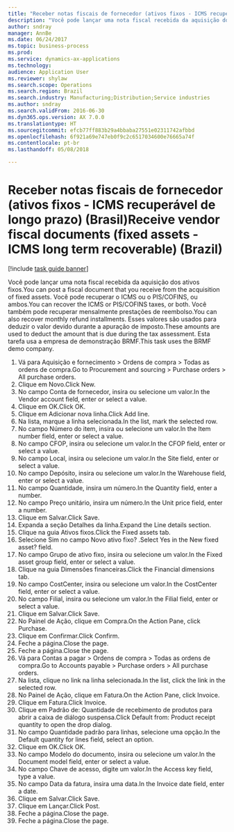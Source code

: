 ```yaml
--- 
title: "Receber notas fiscais de fornecedor (ativos fixos - ICMS recuperável de longo prazo) (Brasil)"
description: "Você pode lançar uma nota fiscal recebida da aquisição dos ativos fixos."
author: sndray
manager: AnnBe
ms.date: 06/24/2017
ms.topic: business-process
ms.prod: 
ms.service: dynamics-ax-applications
ms.technology: 
audience: Application User
ms.reviewer: shylaw
ms.search.scope: Operations
ms.search.region: Brazil
ms.search.industry: Manufacturing;Distribution;Service industries
ms.author: sndray
ms.search.validFrom: 2016-06-30
ms.dyn365.ops.version: AX 7.0.0
ms.translationtype: HT
ms.sourcegitcommit: efcb77ff883b29a4bbaba27551e02311742afbbd
ms.openlocfilehash: 6f921a69e747eb0f9c2c6517034600e76665a74f
ms.contentlocale: pt-br
ms.lasthandoff: 05/08/2018

---
```

# <a name="receive-vendor-fiscal-documents-fixed-assets---icms-long-term-recoverable-brazil"></a><span data-ttu-id="d72d5-103">Receber notas fiscais de fornecedor (ativos fixos - ICMS recuperável de longo prazo) (Brasil)</span><span class="sxs-lookup"><span data-stu-id="d72d5-103">Receive vendor fiscal documents (fixed assets - ICMS long term recoverable) (Brazil)</span></span>

[!include [task guide banner](../../includes/task-guide-banner.md)]

<span data-ttu-id="d72d5-104">Você pode lançar uma nota fiscal recebida da aquisição dos ativos fixos.</span><span class="sxs-lookup"><span data-stu-id="d72d5-104">You can post a fiscal document that you receive from the acquisition of fixed assets.</span></span> <span data-ttu-id="d72d5-105">Você pode recuperar o ICMS ou o PIS/COFINS, ou ambos.</span><span class="sxs-lookup"><span data-stu-id="d72d5-105">You can recover the ICMS or PIS/COFINS taxes, or both.</span></span> <span data-ttu-id="d72d5-106">Você também pode recuperar mensalmente prestações de reembolso.</span><span class="sxs-lookup"><span data-stu-id="d72d5-106">You can also recover monthly refund installments.</span></span> <span data-ttu-id="d72d5-107">Esses valores são usados para deduzir o valor devido durante a apuração de imposto.</span><span class="sxs-lookup"><span data-stu-id="d72d5-107">These amounts are used to deduct the amount that is due during the tax assessment.</span></span> <span data-ttu-id="d72d5-108">Esta tarefa usa a empresa de demonstração BRMF.</span><span class="sxs-lookup"><span data-stu-id="d72d5-108">This task uses the BRMF demo company.</span></span>

1. <span data-ttu-id="d72d5-109">Vá para Aquisição e fornecimento > Ordens de compra > Todas as ordens de compra.</span><span class="sxs-lookup"><span data-stu-id="d72d5-109">Go to Procurement and sourcing > Purchase orders > All purchase orders.</span></span>
2. <span data-ttu-id="d72d5-110">Clique em Novo.</span><span class="sxs-lookup"><span data-stu-id="d72d5-110">Click New.</span></span>
3. <span data-ttu-id="d72d5-111">No campo Conta de fornecedor, insira ou selecione um valor.</span><span class="sxs-lookup"><span data-stu-id="d72d5-111">In the Vendor account field, enter or select a value.</span></span>
4. <span data-ttu-id="d72d5-112">Clique em OK.</span><span class="sxs-lookup"><span data-stu-id="d72d5-112">Click OK.</span></span>
5. <span data-ttu-id="d72d5-113">Clique em Adicionar nova linha.</span><span class="sxs-lookup"><span data-stu-id="d72d5-113">Click Add line.</span></span>
6. <span data-ttu-id="d72d5-114">Na lista, marque a linha selecionada.</span><span class="sxs-lookup"><span data-stu-id="d72d5-114">In the list, mark the selected row.</span></span>
7. <span data-ttu-id="d72d5-115">No campo Número do item, insira ou selecione um valor.</span><span class="sxs-lookup"><span data-stu-id="d72d5-115">In the Item number field, enter or select a value.</span></span>
8. <span data-ttu-id="d72d5-116">No campo CFOP, insira ou selecione um valor.</span><span class="sxs-lookup"><span data-stu-id="d72d5-116">In the CFOP field, enter or select a value.</span></span>
9. <span data-ttu-id="d72d5-117">No campo Local, insira ou selecione um valor.</span><span class="sxs-lookup"><span data-stu-id="d72d5-117">In the Site field, enter or select a value.</span></span>
10. <span data-ttu-id="d72d5-118">No campo Depósito, insira ou selecione um valor.</span><span class="sxs-lookup"><span data-stu-id="d72d5-118">In the Warehouse field, enter or select a value.</span></span>
11. <span data-ttu-id="d72d5-119">No campo Quantidade, insira um número.</span><span class="sxs-lookup"><span data-stu-id="d72d5-119">In the Quantity field, enter a number.</span></span>
12. <span data-ttu-id="d72d5-120">No campo Preço unitário, insira um número.</span><span class="sxs-lookup"><span data-stu-id="d72d5-120">In the Unit price field, enter a number.</span></span>
13. <span data-ttu-id="d72d5-121">Clique em Salvar.</span><span class="sxs-lookup"><span data-stu-id="d72d5-121">Click Save.</span></span>
14. <span data-ttu-id="d72d5-122">Expanda a seção Detalhes da linha.</span><span class="sxs-lookup"><span data-stu-id="d72d5-122">Expand the Line details section.</span></span>
15. <span data-ttu-id="d72d5-123">Clique na guia Ativos fixos.</span><span class="sxs-lookup"><span data-stu-id="d72d5-123">Click the Fixed assets tab.</span></span>
16. <span data-ttu-id="d72d5-124">Selecione Sim no campo Novo ativo fixo? .</span><span class="sxs-lookup"><span data-stu-id="d72d5-124">Select Yes in the New fixed asset? field.</span></span>
17. <span data-ttu-id="d72d5-125">No campo Grupo de ativo fixo, insira ou selecione um valor.</span><span class="sxs-lookup"><span data-stu-id="d72d5-125">In the Fixed asset group field, enter or select a value.</span></span>
18. <span data-ttu-id="d72d5-126">Clique na guia Dimensões financeiras.</span><span class="sxs-lookup"><span data-stu-id="d72d5-126">Click the Financial dimensions tab.</span></span>
19. <span data-ttu-id="d72d5-127">No campo CostCenter, insira ou selecione um valor.</span><span class="sxs-lookup"><span data-stu-id="d72d5-127">In the CostCenter field, enter or select a value.</span></span>
20. <span data-ttu-id="d72d5-128">No campo Filial, insira ou selecione um valor.</span><span class="sxs-lookup"><span data-stu-id="d72d5-128">In the Filial field, enter or select a value.</span></span>
21. <span data-ttu-id="d72d5-129">Clique em Salvar.</span><span class="sxs-lookup"><span data-stu-id="d72d5-129">Click Save.</span></span>
22. <span data-ttu-id="d72d5-130">No Painel de Ação, clique em Compra.</span><span class="sxs-lookup"><span data-stu-id="d72d5-130">On the Action Pane, click Purchase.</span></span>
23. <span data-ttu-id="d72d5-131">Clique em Confirmar.</span><span class="sxs-lookup"><span data-stu-id="d72d5-131">Click Confirm.</span></span>
24. <span data-ttu-id="d72d5-132">Feche a página.</span><span class="sxs-lookup"><span data-stu-id="d72d5-132">Close the page.</span></span>
25. <span data-ttu-id="d72d5-133">Feche a página.</span><span class="sxs-lookup"><span data-stu-id="d72d5-133">Close the page.</span></span>
26. <span data-ttu-id="d72d5-134">Vá para Contas a pagar > Ordens de compra > Todas as ordens de compra.</span><span class="sxs-lookup"><span data-stu-id="d72d5-134">Go to Accounts payable > Purchase orders > All purchase orders.</span></span>
27. <span data-ttu-id="d72d5-135">Na lista, clique no link na linha selecionada.</span><span class="sxs-lookup"><span data-stu-id="d72d5-135">In the list, click the link in the selected row.</span></span>
28. <span data-ttu-id="d72d5-136">No Painel de Ação, clique em Fatura.</span><span class="sxs-lookup"><span data-stu-id="d72d5-136">On the Action Pane, click Invoice.</span></span>
29. <span data-ttu-id="d72d5-137">Clique em Fatura.</span><span class="sxs-lookup"><span data-stu-id="d72d5-137">Click Invoice.</span></span>
30. <span data-ttu-id="d72d5-138">Clique em Padrão de: Quantidade de recebimento de produtos para abrir a caixa de diálogo suspensa.</span><span class="sxs-lookup"><span data-stu-id="d72d5-138">Click Default from: Product receipt quantity to open the drop dialog.</span></span>
31. <span data-ttu-id="d72d5-139">No campo Quantidade padrão para linhas, selecione uma opção.</span><span class="sxs-lookup"><span data-stu-id="d72d5-139">In the Default quantity for lines field, select an option.</span></span>
32. <span data-ttu-id="d72d5-140">Clique em OK.</span><span class="sxs-lookup"><span data-stu-id="d72d5-140">Click OK.</span></span>
33. <span data-ttu-id="d72d5-141">No campo Modelo do documento, insira ou selecione um valor.</span><span class="sxs-lookup"><span data-stu-id="d72d5-141">In the Document model field, enter or select a value.</span></span>
34. <span data-ttu-id="d72d5-142">No campo Chave de acesso, digite um valor.</span><span class="sxs-lookup"><span data-stu-id="d72d5-142">In the Access key field, type a value.</span></span>
35. <span data-ttu-id="d72d5-143">No campo Data da fatura, insira uma data.</span><span class="sxs-lookup"><span data-stu-id="d72d5-143">In the Invoice date field, enter a date.</span></span>
36. <span data-ttu-id="d72d5-144">Clique em Salvar.</span><span class="sxs-lookup"><span data-stu-id="d72d5-144">Click Save.</span></span>
37. <span data-ttu-id="d72d5-145">Clique em Lançar.</span><span class="sxs-lookup"><span data-stu-id="d72d5-145">Click Post.</span></span>
38. <span data-ttu-id="d72d5-146">Feche a página.</span><span class="sxs-lookup"><span data-stu-id="d72d5-146">Close the page.</span></span>
39. <span data-ttu-id="d72d5-147">Feche a página.</span><span class="sxs-lookup"><span data-stu-id="d72d5-147">Close the page.</span></span>


